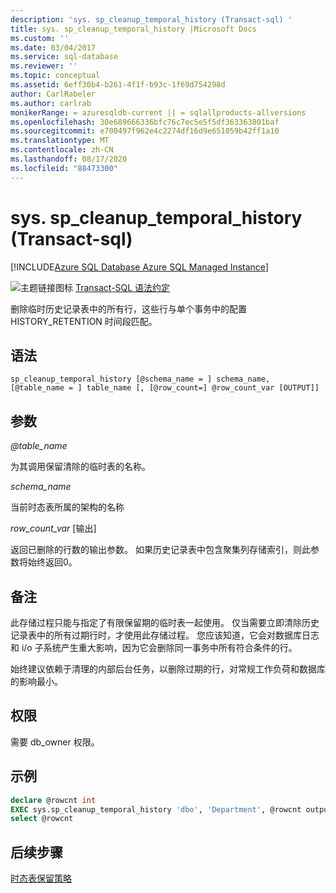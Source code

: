 ```yaml
---
description: 'sys. sp_cleanup_temporal_history (Transact-sql) '
title: sys. sp_cleanup_temporal_history |Microsoft Docs
ms.custom: ''
ms.date: 03/04/2017
ms.service: sql-database
ms.reviewer: ''
ms.topic: conceptual
ms.assetid: 6eff30b4-b261-4f1f-b93c-1f69d754298d
author: CarlRabeler
ms.author: carlrab
monikerRange: = azuresqldb-current || = sqlallproducts-allversions
ms.openlocfilehash: 30e689666336bfc76c7ec5e5f5df363363801baf
ms.sourcegitcommit: e700497f962e4c2274df16d9e651059b42ff1a10
ms.translationtype: MT
ms.contentlocale: zh-CN
ms.lasthandoff: 08/17/2020
ms.locfileid: "88473300"
---
```

# <a name="syssp_cleanup_temporal_history-transact-sql"></a>sys. sp_cleanup_temporal_history (Transact-sql) 

[!INCLUDE[Azure SQL Database Azure SQL Managed Instance](../../includes/applies-to-version/asdb-asdbmi.md)]

 ![主题链接图标](../../database-engine/configure-windows/media/topic-link.gif "“主题链接”图标") [Transact-SQL 语法约定](../../t-sql/language-elements/transact-sql-syntax-conventions-transact-sql.md)

删除临时历史记录表中的所有行，这些行与单个事务中的配置 HISTORY_RETENTION 时间段匹配。

## <a name="syntax"></a>语法

```
sp_cleanup_temporal_history [@schema_name = ] schema_name, [@table_name = ] table_name [, [@row_count=] @row_count_var [OUTPUT]]
```

## <a name="arguments"></a>参数

*\@table_name*

为其调用保留清除的临时表的名称。

*schema_name*

当前时态表所属的架构的名称

*row_count_var* [输出]

返回已删除的行数的输出参数。 如果历史记录表中包含聚集列存储索引，则此参数将始终返回0。

## <a name="remarks"></a>备注

此存储过程只能与指定了有限保留期的临时表一起使用。
仅当需要立即清除历史记录表中的所有过期行时，才使用此存储过程。 您应该知道，它会对数据库日志和 i/o 子系统产生重大影响，因为它会删除同一事务中所有符合条件的行。

始终建议依赖于清理的内部后台任务，以删除过期的行，对常规工作负荷和数据库的影响最小。

## <a name="permissions"></a>权限

需要 db_owner 权限。

## <a name="example"></a>示例

```sql
declare @rowcnt int
EXEC sys.sp_cleanup_temporal_history 'dbo', 'Department', @rowcnt output
select @rowcnt
```

## <a name="next-steps"></a>后续步骤

[时态表保留策略](https://docs.microsoft.com/azure/sql-database/sql-database-temporal-tables-retention-policy)
